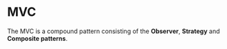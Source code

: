 # MVC
The MVC is a compound pattern consisting of the **Observer**, **Strategy** and
**Composite patterns**.
